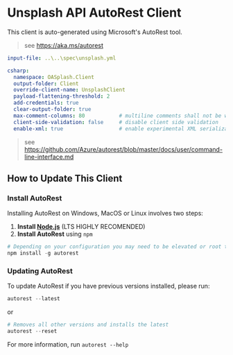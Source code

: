﻿# Unsplash API AutoRest Client

This client is auto-generated using Microsoft's AutoRest tool.

> see <https://aka.ms/autorest>

```yaml
input-file: ..\..\spec\unsplash.yml

csharp:
  namespace: OASplash.Client
  output-folder: Client
  override-client-name: UnsplashClient
  payload-flattening-threshold: 2
  add-credentials: true
  clear-output-folder: true
  max-comment-columns: 80           # multiline comments shall not be wider than 80 characters
  client-side-validation: false     # disable client side validation
  enable-xml: true                  # enable experimental XML serialization support
```

> see <https://github.com/Azure/autorest/blob/master/docs/user/command-line-interface.md>

## How to Update This Client

### Install AutoRest

Installing AutoRest on Windows, MacOS or Linux involves two steps:

1. __Install [Node.js](https://nodejs.org/en/)__ (LTS HIGHLY RECOMENDED)
2. __Install AutoRest__ using `npm`

```powershell
# Depending on your configuration you may need to be elevated or root to run this. (on OSX/Linux use 'sudo' )
npm install -g autorest
```

### Updating AutoRest
  
To update AutoRest if you have previous versions installed, please run:

```powershell
autorest --latest
```

or

```powershell
# Removes all other versions and installs the latest
autorest --reset
```

For more information, run  `autorest --help`
